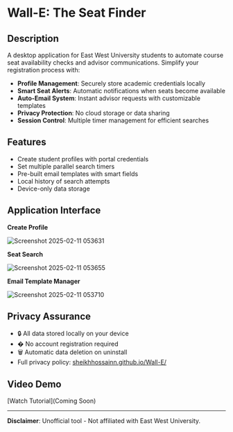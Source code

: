 # Wall-E: The Seat Finder

## Description  
A desktop application for East West University students to automate course seat availability checks and advisor communications. Simplify your registration process with:

- **Profile Management**: Securely store academic credentials locally  
- **Smart Seat Alerts**: Automatic notifications when seats become available  
- **Auto-Email System**: Instant advisor requests with customizable templates  
- **Privacy Protection**: No cloud storage or data sharing  
- **Session Control**: Multiple timer management for efficient searches  

## Features  
- Create student profiles with portal credentials  
- Set multiple parallel search timers  
- Pre-built email templates with smart fields  
- Local history of search attempts  
- Device-only data storage  

## Application Interface 

**Create Profile**

![Screenshot 2025-02-11 053631](https://github.com/user-attachments/assets/83365e57-9684-4e5f-b9f2-9205256c6487)


**Seat Search**

![Screenshot 2025-02-11 053655](https://github.com/user-attachments/assets/5a505b0f-3aa8-47e9-8eed-85ff3ccf9e70)


**Email Template Manager**

![Screenshot 2025-02-11 053710](https://github.com/user-attachments/assets/fe4be0fc-b8a8-4d5c-83bc-0ffac5e9b9e6)


## Privacy Assurance  
- 🔒 All data stored locally on your device  
- � No account registration required  
- 🗑️ Automatic data deletion on uninstall  
- Full privacy policy: [sheikhhossainn.github.io/Wall-E/](https://sheikhhossainn.github.io/Wall-E/)  

## Video Demo  
[Watch Tutorial](Coming Soon)  

---

**Disclaimer**: Unofficial tool - Not affiliated with East West University.  
